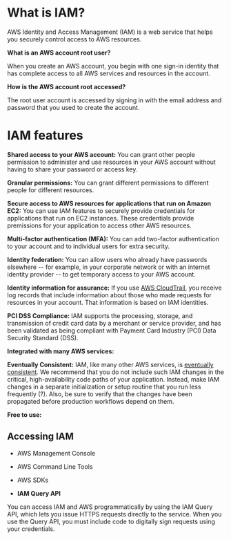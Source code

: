 # What is IAM?

AWS Identity and Access Management (IAM) is a web service that helps you securely control access to AWS resources.

**What is an AWS account root user?**

When you create an AWS account, you begin with one sign-in identity that has complete access to all AWS services and resources in the account.

**How is the AWS account root accessed?**

The root user account is accessed by signing in with the email address and password that you used to create the account.

# IAM features

**Shared access to your AWS account:** You can grant other people permission to administer and use resources in your AWS account without having to share your password or access key.

**Granular permissions:** You can grant different permissions to different people for different resources.

**Secure access to AWS resources for applications that run on Amazon EC2:** You can use IAM features to securely provide credentials for applications that run on EC2 instances. These credentials provide premissions for your application to access other AWS resources.

**Multi-factor authentication (MFA):** You can add two-factor authentication to your account and to individual users for extra security.

**Identity federation:** You can allow users who already have passwords elsewhere -- for example, in your corporate network or with an internet identity provider -- to get temporary access to your AWS account.

**Identity information for assurance:** If you use [AWS CloudTrail](), you receive log records that include information about those who made requests for resources in your account. That information is based on IAM identities.

**PCI DSS Compliance:** IAM supports the processing, storage, and transmission of credit card data by a merchant or service provider, and has been validated as being compliant with Payment Card Industry (PCI) Data Security Standard (DSS).

**Integrated with many AWS services:**

**Eventually Consistent:** IAM, like many other AWS services, is [eventually consistent](https://en.wikipedia.org/wiki/Eventual_consistency). We recommend that you do not include such IAM changes in the critical, high-availability code paths of your application. Instead, make IAM changes in a separate initialization or setup routine that you run less frequently (?). Also, be sure to verify that the changes have been propagated before production workflows depend on them.

**Free to use:**

## Accessing IAM

* AWS Management Console

* AWS Command Line Tools

* AWS SDKs

* **IAM Query API**

You can access IAM and AWS programmatically by using the IAM Query API, which lets you issue HTTPS requests directly to the service. When you use the Query API, you must include code to digitally sign requests using your credentials.

